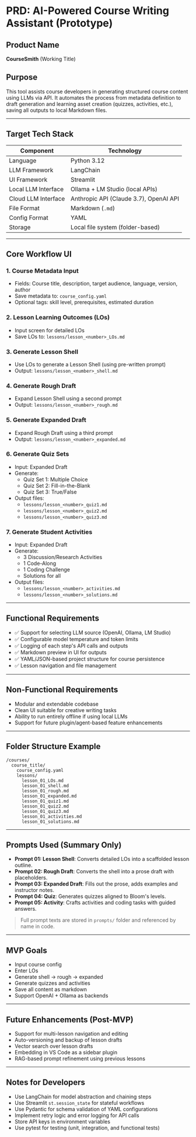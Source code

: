 # PRD: AI-Powered Course Writing Assistant (Prototype)

## Product Name
**CourseSmith** (Working Title)

## Purpose
This tool assists course developers in generating structured course content using LLMs via API. It automates the process from metadata definition to draft generation and learning asset creation (quizzes, activities, etc.), saving all outputs to local Markdown files.

---

## Target Tech Stack

| Component              | Technology                        |
|------------------------|------------------------------------|
| Language               | Python 3.12                        |
| LLM Framework          | LangChain                          |
| UI Framework           | Streamlit                          |
| Local LLM Interface    | Ollama + LM Studio (local APIs)    |
| Cloud LLM Interface    | Anthropic API (Claude 3.7), OpenAI API |
| File Format            | Markdown (`.md`)                   |
| Config Format          | YAML                               |
| Storage                | Local file system (folder-based)   |

---

## Core Workflow UI

### 1. Course Metadata Input
- Fields: Course title, description, target audience, language, version, author
- Save metadata to: `course_config.yaml`
- Optional tags: skill level, prerequisites, estimated duration

### 2. Lesson Learning Outcomes (LOs)
- Input screen for detailed LOs
- Save LOs to: `lessons/lesson_<number>_LOs.md`

### 3. Generate Lesson Shell
- Use LOs to generate a Lesson Shell (using pre-written prompt)
- Output: `lessons/lesson_<number>_shell.md`

### 4. Generate Rough Draft
- Expand Lesson Shell using a second prompt
- Output: `lessons/lesson_<number>_rough.md`

### 5. Generate Expanded Draft
- Expand Rough Draft using a third prompt
- Output: `lessons/lesson_<number>_expanded.md`

### 6. Generate Quiz Sets
- Input: Expanded Draft
- Generate:
  - Quiz Set 1: Multiple Choice
  - Quiz Set 2: Fill-in-the-Blank
  - Quiz Set 3: True/False
- Output files:
  - `lessons/lesson_<number>_quiz1.md`
  - `lessons/lesson_<number>_quiz2.md`
  - `lessons/lesson_<number>_quiz3.md`

### 7. Generate Student Activities
- Input: Expanded Draft
- Generate:
  - 3 Discussion/Research Activities
  - 1 Code-Along
  - 1 Coding Challenge
  - Solutions for all
- Output files:
  - `lessons/lesson_<number>_activities.md`
  - `lessons/lesson_<number>_solutions.md`

---

## Functional Requirements

- ✅ Support for selecting LLM source (OpenAI, Ollama, LM Studio)
- ✅ Configurable model temperature and token limits
- ✅ Logging of each step's API calls and outputs
- ✅ Markdown preview in UI for outputs
- ✅ YAML/JSON-based project structure for course persistence
- ✅ Lesson navigation and file management

---

## Non-Functional Requirements

- Modular and extendable codebase
- Clean UI suitable for creative writing tasks
- Ability to run entirely offline if using local LLMs
- Support for future plugin/agent-based feature enhancements

---

## Folder Structure Example

```
/courses/
  course_title/
    course_config.yaml
    lessons/
      lesson_01_LOs.md
      lesson_01_shell.md
      lesson_01_rough.md
      lesson_01_expanded.md
      lesson_01_quiz1.md
      lesson_01_quiz2.md
      lesson_01_quiz3.md
      lesson_01_activities.md
      lesson_01_solutions.md
```

---

## Prompts Used (Summary Only)

- **Prompt 01: Lesson Shell**: Converts detailed LOs into a scaffolded lesson outline.
- **Prompt 02: Rough Draft**: Converts the shell into a prose draft with placeholders.
- **Prompt 03: Expanded Draft**: Fills out the prose, adds examples and instructor notes.
- **Prompt 04: Quiz**: Generates quizzes aligned to Bloom's levels.
- **Prompt 05: Activity**: Crafts activities and coding tasks with guided answers.

> Full prompt texts are stored in `prompts/` folder and referenced by name in code.

---

## MVP Goals

- Input course config
- Enter LOs
- Generate shell → rough → expanded
- Generate quizzes and activities
- Save all content as markdown
- Support OpenAI + Ollama as backends

---

## Future Enhancements (Post-MVP)

- Support for multi-lesson navigation and editing
- Auto-versioning and backup of lesson drafts
- Vector search over lesson drafts
- Embedding in VS Code as a sidebar plugin
- RAG-based prompt refinement using previous lessons

---

## Notes for Developers

- Use LangChain for model abstraction and chaining steps
- Use Streamlit `st.session_state` for stateful workflows
- Use Pydantic for schema validation of YAML configurations
- Implement retry logic and error logging for API calls
- Store API keys in environment variables
- Use pytest for testing (unit, integration, and functional tests)
